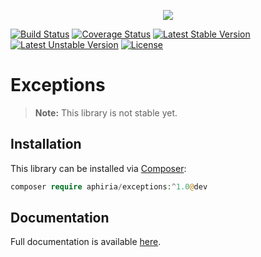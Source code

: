 <p align="center"><a href="https://www.aphiria.com" target="_blank" title="Aphiria"><img src="https://www.aphiria.com/images/aphiria-logo.svg"></a></p>

<p align="center">

[![Build Status](https://travis-ci.com/aphiria/exceptions.svg)](https://travis-ci.com/aphiria/exceptions)
[![Coverage Status](https://coveralls.io/repos/github/aphiria/exceptions/badge.svg?branch=master)](https://coveralls.io/github/aphiria/exceptions?branch=master)
[![Latest Stable Version](https://poser.pugx.org/aphiria/exceptions/v/stable.svg)](https://packagist.org/packages/aphiria/exceptions)
[![Latest Unstable Version](https://poser.pugx.org/aphiria/exceptions/v/unstable.svg)](https://packagist.org/packages/aphiria/exceptions)
[![License](https://poser.pugx.org/aphiria/exceptions/license.svg)](https://packagist.org/packages/aphiria/exceptions)

</p>

# Exceptions

> **Note:** This library is not stable yet.

## Installation

This library can be installed via [Composer](https://getcomposer.org/download/):

```php
composer require aphiria/exceptions:^1.0@dev
```

## Documentation

Full documentation is available <a href="https://www.aphiria.com/docs/master/exception-handling.html" target="_blank">here</a>.
